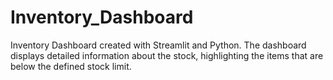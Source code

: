 # Inventory_Dashboard
Inventory Dashboard created with Streamlit and Python. The dashboard displays detailed information about the stock, highlighting the items that are below the defined stock limit.
